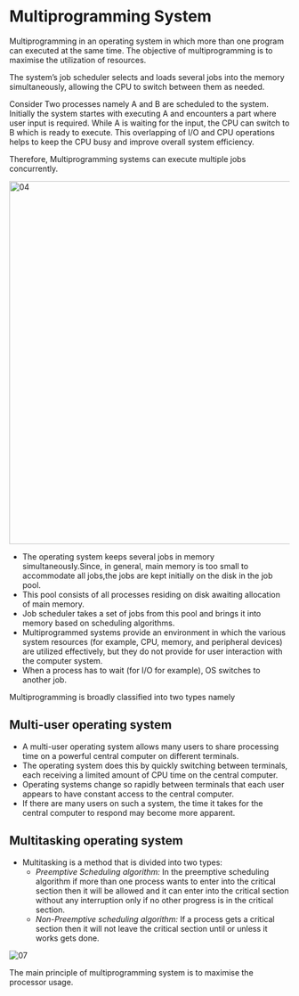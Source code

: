 # Multiprogramming System

Multiprogramming in an operating system in which more than one program can executed at the same time. The objective of multiprogramming is to maximise the utilization of resources. 

The system’s job scheduler selects and loads several jobs into the memory simultaneously, allowing the CPU to switch between them as needed.

Consider Two processes namely A and B are scheduled to the system. Initially the system startes with executing A and encounters a part where user input is required. While A is waiting for the input, the CPU can switch to B which is ready to execute. This overlapping of I/O and CPU operations helps to keep the CPU busy and improve overall system efficiency.

Therefore, Multiprogramming systems can execute multiple jobs concurrently.


<img width="652" alt="04" src="https://github.com/Rajendran2201/operating-systems/assets/137254223/0ce91b95-a846-4090-881c-2d835e2ba3ad">


- The operating system keeps several jobs in memory simultaneously.Since, in general, main memory is too small to accommodate all jobs,the jobs are kept initially on the disk in the job pool.
- This pool consists of all processes residing on disk awaiting allocation of main memory.
- Job scheduler takes a set of jobs from this pool and brings it into memory based on scheduling algorithms.
- Multiprogrammed systems provide an environment in which the various system resources (for example, CPU, memory, and peripheral devices) are utilized effectively, but they do not provide for user interaction with the computer system.
- When a process has to wait (for I/O for example), OS switches to another job.

Multiprogramming is broadly classified into two types namely 

## Multi-user operating system

- A multi-user operating system allows many users to share processing time on a powerful central computer on different terminals.
- The operating system does this by quickly switching between terminals, each receiving a limited amount of CPU time on the central computer.
- Operating systems change so rapidly between terminals that each user appears to have constant access to the central computer.
- If there are many users on such a system, the time it takes for the central computer to respond may become more apparent.

## **Multitasking operating system**

- Multitasking is a method that is divided into two types:
    - *Preemptive Scheduling algorithm:* In the preemptive scheduling algorithm if more than one process wants to enter into the critical section then it will be allowed and it can enter into the critical section without any interruption only if no other progress is in the critical section.
    - *Non-Preemptive scheduling algorithm:* If a process gets a critical section then it will not leave the critical section until or unless it works gets done.



![07](https://github.com/Rajendran2201/operating-systems/assets/137254223/93e96997-7393-4d04-98ed-52b87940f496)



 <aside>
    
The main principle of multiprogramming system is to maximise the processor usage.
    
</aside>
